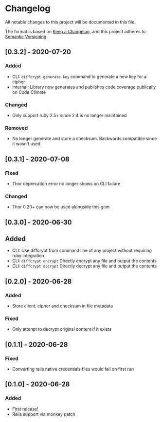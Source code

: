 # Changelog

All notable changes to this project will be documented in this file.

The format is based on [Keep a Changelog](https://keepachangelog.com/en/1.0.0/),
and this project adheres to [Semantic Versioning](https://semver.org/spec/v2.0.0.html).



## [0.3.2] - 2020-07-20

### Added

- CLI: `diffcrypt generate-key` command to generate a new key for a cipher
- Internal: Library now generates and publishes code coverage publically on Code Climate

### Changed

- Only support ruby 2.5+ since 2.4 is no longer maintained

### Removed

- No longer generate and store a checksum. Backwards compatible since it wasn't used



## [0.3.1] - 2020-07-08

### Fixed

- Thor deprecation error no longer shows on CLI failure

### Changed

- Thor 0.20+ can now be used alongside this gem



## [0.3.0] - 2020-06-30

## Added

- CLI: Use diffcrypt from command line of any project without requiring ruby integration
- CLI: `diffcrypt encrypt` Directly encrypt any file and output the contents
- CLI: `diffcrypt decrypt` Directly decrypt any file and output the contents



## [0.2.0] - 2020-06-28

### Added

- Store client, cipher and checksum in file metadata

### Fixed

- Only attenpt to decrypt original content if it exists



## [0.1.1] - 2020-06-28

### Fixed

- Converting rails native credentials files would fail on first run



## [0.1.0] - 2020-06-28

### Added

- First release!
- Rails support via monkey patch
